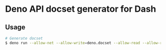 # Deno API docset generator for Dash
## Usage
```bash
# Generate docset
$ deno run --allow-net --allow-write=deno.docset --allow-read --allow-run --no-check main.ts
```
